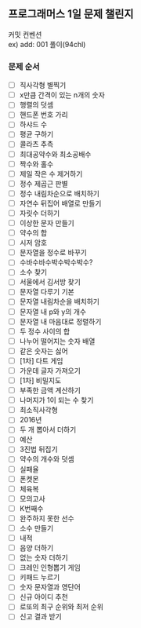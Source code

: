 ## 프로그래머스 1일 문제 챌린지

커밋 컨벤션  
ex) add: 001 풀이(94chl)

### 문제 순서

- [ ] 직사각형 별찍기
- [ ] x만큼 간격이 있는 n개의 숫자
- [ ] 행렬의 덧셈
- [ ] 핸드폰 번호 가리
- [ ] 하샤드 수
- [ ] 평균 구하기
- [ ] 콜라츠 추측
- [ ] 최대공약수와 최소공배수
- [ ] 짝수와 홀수
- [ ] 제일 작은 수 제거하기
- [ ] 정수 제곱근 판별
- [ ] 정수 내림차순으로 배치하기
- [ ] 자연수 뒤집어 배열로 만들기
- [ ] 자릿수 더하기
- [ ] 이상한 문자 만들기
- [ ] 약수의 합
- [ ] 시저 암호
- [ ] 문자열을 정수로 바꾸기
- [ ] 수바수바수박수박수박수?
- [ ] 소수 찾기
- [ ] 서울에서 김서방 찾기
- [ ] 문자열 다루기 기본
- [ ] 문자열 내림차순을 배치하기
- [ ] 문자열 내 p와 y의 개수
- [ ] 문자열 내 마음대로 정렬하기
- [ ] 두 정수 사이의 합
- [ ] 나누어 떨어지는 숫자 배열
- [ ] 같은 숫자는 싫어
- [ ] [1차] 다트 게임
- [ ] 가운데 글자 가져오기
- [ ] [1차] 비밀지도
- [ ] 부족한 금액 계산하기
- [ ] 나머지가 1이 되는 수 찾기
- [ ] 최소직사각형
- [ ] 2016년
- [ ] 두 개 뽑아서 더하기
- [ ] 예산
- [ ] 3진법 뒤집기
- [ ] 약수의 개수와 덧셈
- [ ] 실패율
- [ ] 폰켓몬
- [ ] 체육복
- [ ] 모의고사
- [ ] K번째수
- [ ] 완주하지 못한 선수
- [ ] 소수 만들기
- [ ] 내적
- [ ] 음양 더하기
- [ ] 없는 숫자 더하기
- [ ] 크레인 인형뽑기 게임
- [ ] 키패드 누르기
- [ ] 숫자 문자열과 영단어
- [ ] 신규 아이디 추천
- [ ] 로또의 최구 순위와 최저 순위
- [ ] 신고 결과 받기
